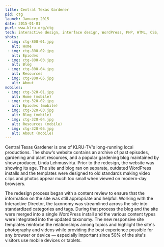 ```yaml
---
title: Central Texas Gardener
pid: ctg
launch: January 2015
date: 2015-01-01
purl: www.klru.org/ctg
tech: interactive design, interface design, WordPress, PHP, HTML, CSS, JavaScript
shots:
 - img: ctg-800-01.jpg
   alt: Home
 - img: ctg-800-02.jpg
   alt: Epiodes
 - img: ctg-800-03.jpg
   alt: Blog
 - img: ctg-800-04.jpg
   alt: Resources
 - img: ctg-800-05.jpg
   alt: About
mobiles:   
 - img: ctg-320-01.jpg
   alt: Home (mobile)
 - img: ctg-320-02.jpg
   alt: Epiodes (mobile)
 - img: ctg-320-03.jpg
   alt: Blog (mobile)
 - img: ctg-320-04.jpg
   alt: Resources (mobile)
 - img: ctg-320-05.jpg
   alt: About (mobile)
---
```

Central Texas Gardener is one of KLRU-TV's long-running local productions. The show's website contains an archive of past episodes, gardening and plant resources, and a popular gardening blog maintained by show producer, Linda Lehmusvirta. Prior to the redesign, the website was showing its age. The site and blog ran on separate, outdated WordPress installs and the templates were designed to old standards making video clips and photos appear much too small when viewed on modern-day browsers.

The redesign process began with a content review to ensure that the information on the site was still appropriate and helpful. Working with the Interactive Director, the taxonomy was streamlined across the site into standardized categories and tags. During that process the blog and the site were merged into a single WordPress install and the various content types were integrated into the updated taxonomy. The new responsive site templates reinforce the relationships among topics and highlight the site's photography and videos while providing the best experience possible for any browser or device — especially important since 50% of the site's visitors use mobile devices or tablets.
